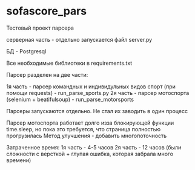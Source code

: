 # sofascore_pars


Тестовый проект парсера

серверная часть - отдельно запускается файл server.py

БД - Postgresql

Все необходимые библиотеки в requirements.txt

Парсер разделен на две части:

1я часть - парсер командных и индивидульных видов спорт (при помощи requests) - run_parse_sports.py
2я часть - парсер мотоспорта (selenium + beatifulsoup) - run_parse_motorsports

Парсеры запускаются отдельно. Не стал их заводить в один процесс

Парсер мотоспорта работает долго изза блокирующей функции time.sleep, но пока это требуется, что страница полностью прогрузилась
Метод улучшения - добавить многопоточность


Затраченное время:
1я часть - 4-5 часов
2я часть - 12 часов (были сложности с версткой + глупая ошибка, которая забрала много времени)
